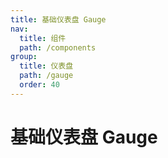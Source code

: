```yaml
---
title: 基础仪表盘 Gauge
nav:
  title: 组件
  path: /components
group:
  title: 仪表盘
  path: /gauge
  order: 40
---
```


# 基础仪表盘 Gauge

<code src="./.demos/basic.tsx"></code>

